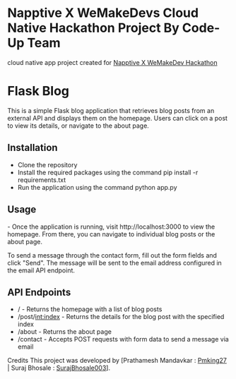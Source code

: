 # Napptive X WeMakeDevs Cloud Native Hackathon Project By Code-Up Team
cloud native app project created for <a href="https://wemakedevs.org/events/hackathons/napptive" target="blank">Napptive X WeMakeDev Hackathon</a>

<h1><b>Flask Blog</b></h1>
This is a simple Flask blog application that retrieves blog posts from an external API and displays them on the homepage. Users can click on a post to view its details, or navigate to the about page.

<h2><b>Installation</b></h2>

- Clone the repository
- Install the required packages using the command pip install -r requirements.txt
- Run the application using the command python app.py

<h2><b>Usage</b></h2>
- Once the application is running, visit http://localhost:3000 to view the homepage. From there, you can navigate to individual blog posts or the about page.

To send a message through the contact form, fill out the form fields and click "Send". The message will be sent to the email address configured in the email API endpoint.

<h2><b>API Endpoints</b></h2>

- / - Returns the homepage with a list of blog posts
- /post/<int:index> - Returns the details for the blog post with the specified index
- /about - Returns the about page
- /contact - Accepts POST requests with form data to send a message via email

Credits
This project was developed by [Prathamesh Mandavkar :
<a href="https://github.com/Pmking27" target="blank">Pmking27</a> | Suraj Bhosale : <a href="https://github.com/SurajBhosale003" target="blank">SurajBhosale003</a>].

